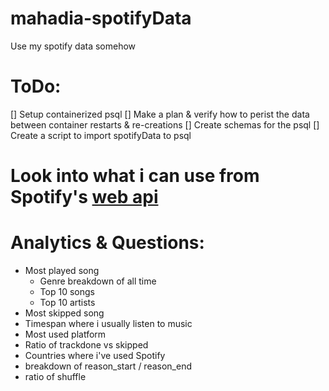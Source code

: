 # mahadia-spotifyData
Use my spotify data somehow

# ToDo:
[] Setup containerized psql
[] Make a plan & verify how to perist the data between container restarts & re-creations
[] Create schemas for the psql
[] Create a script to import spotifyData to psql

# Look into what i can use from Spotify's [web api](https://developer.spotify.com/documentation/web-api)

# Analytics & Questions:
- Most played song
    - Genre breakdown of all time
    - Top 10 songs
    - Top 10 artists
- Most skipped song
- Timespan where i usually listen to music
- Most used platform
- Ratio of trackdone vs skipped
- Countries where i've used Spotify
- breakdown of reason_start / reason_end
- ratio of shuffle

